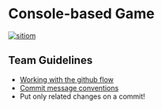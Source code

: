 # Console-based Game

[![sitiom](https://circleci.com/gh/sitiom/PBLConsoleGame/tree/master.svg?style=svg&circle-token=98000e3a5c35c2da7579adfb14ba9f4daf3b11d4)](https://circleci.com/gh/sitiom/PBLConsoleGame/)

## Team Guidelines

* [Working with the github flow](https://guides.github.com/introduction/flow/)
* [Commit message conventions](https://chris.beams.io/posts/git-commit/)
* Put only related changes on a commit!
